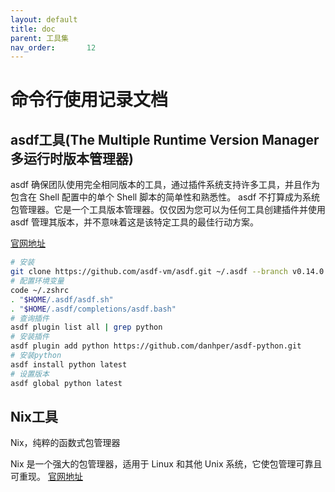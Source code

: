 ```yaml
---
layout: default
title: doc
parent: 工具集
nav_order:       12
---
```


# 命令行使用记录文档

## asdf工具(The Multiple Runtime Version Manager多运行时版本管理器)

asdf 确保团队使用完全相同版本的工具，通过插件系统支持许多工具，并且作为包含在 Shell 配置中的单个 Shell 脚本的简单性和熟悉性。
asdf 不打算成为系统包管理器。它是一个工具版本管理器。仅仅因为您可以为任何工具创建插件并使用 asdf 管理其版本，并不意味着这是该特定工具的最佳行动方案。

[官网地址](https://asdf-vm.com/)

```bash
# 安装
git clone https://github.com/asdf-vm/asdf.git ~/.asdf --branch v0.14.0
# 配置环境变量
code ~/.zshrc
. "$HOME/.asdf/asdf.sh"
. "$HOME/.asdf/completions/asdf.bash"
# 查询插件
asdf plugin list all | grep python
# 安装插件
asdf plugin add python https://github.com/danhper/asdf-python.git
# 安装python
asdf install python latest
# 设置版本
asdf global python latest
```

## Nix工具

Nix，纯粹的函数式包管理器

Nix 是一个强大的包管理器，适用于 Linux 和其他 Unix 系统，它使包管理可靠且可重现。
[官网地址](https://nixos.org/nix/)
